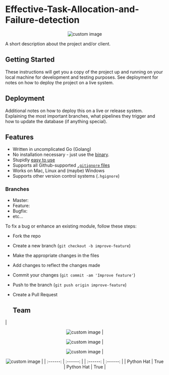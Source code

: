 # Effective-Task-Allocation-and-Failure-detection
<p align="center">
  <img src="https://encrypted-tbn0.gstatic.com/images?q=tbn:ANd9GcTSZHOlHyt5jVsL6IZ-ydu7UUSdUmY4srCnp_9EwqmmQgI93hvVfw_PuB4eGClDJmM5RjE&usqp=CAU" alt="custom image"/>
</p>
A short description about the project and/or client.

## Getting Started

These instructions will get you a copy of the project up and running on your local machine for development and testing purposes. See deployment for notes on how to deploy the project on a live system.

## Deployment

Additional notes on how to deploy this on a live or release system. Explaining the most important branches, what pipelines they trigger and how to update the database (if anything special).

## Features

- Written in uncomplicated Go (Golang)
- No installation necessary - just use the [binary](https://github.com/karan/joe#installation).
- Stupidly [easy to use](https://github.com/karan/joe#usage)
- Supports all Github-supported [`.gitignore` files](https://github.com/karan/joe#list-all-available-files)
- Works on Mac, Linux and (maybe) Windows
- Supports other version control systems (`.hgignore`)

### Branches

* Master:
* Feature:
* Bugfix:
* etc...

To fix a bug or enhance an existing module, follow these steps:

- Fork the repo
- Create a new branch (`git checkout -b improve-feature`)
- Make the appropriate changes in the files
- Add changes to reflect the changes made
- Commit your changes (`git commit -am 'Improve feature'`)
- Push to the branch (`git push origin improve-feature`)
- Create a Pull Request

  ## Team

| <p align="center"> <img src="https://avatars.githubusercontent.com/u/83583769?v=4" alt="custom image"/>   | <p align="center"> <img src="https://avatars.githubusercontent.com/u/83583769?v=4" alt="custom image"/> | <p align="center"> <img src="https://avatars.githubusercontent.com/u/83583769?v=4" alt="custom image"/> | <p align="center"> <img src="https://avatars.githubusercontent.com/u/83583769?v=4" alt="custom image"/> |
| :------: | :------: | | :------: | :------: |
| Python Hat        |   True   | Python Hat        |   True   |
